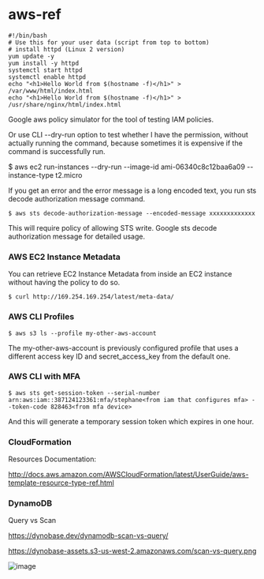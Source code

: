 # aws-ref

```
#!/bin/bash
# Use this for your user data (script from top to bottom)
# install httpd (Linux 2 version)
yum update -y
yum install -y httpd
systemctl start httpd
systemctl enable httpd
echo "<h1>Hello World from $(hostname -f)</h1>" > /var/www/html/index.html
echo "<h1>Hello World from $(hostname -f)</h1>" > /usr/share/nginx/html/index.html
```


Google aws policy simulator for the tool of testing IAM policies.

Or use CLI --dry-run option to test whether I have the permission, without actually running the command, because sometimes it is expensive if the command is successfully run.

$ aws ec2 run-instances --dry-run --image-id ami-06340c8c12baa6a09 --instance-type t2.micro

If you get an error and the error message is a long encoded text, you run sts decode authorization message command.
```
$ aws sts decode-authorization-message --encoded-message xxxxxxxxxxxxx
```
This will require policy of allowing STS write.
Google sts decode authorization message for detailed usage.

### AWS EC2 Instance Metadata
You can retrieve EC2 Instance Metadata from inside an EC2 instance without having the policy to do so.
```
$ curl http://169.254.169.254/latest/meta-data/
```

### AWS CLI Profiles
```
$ aws s3 ls --profile my-other-aws-account
```
The my-other-aws-account is previously configured profile that uses a different access key ID and secret_access_key from the default one.

### AWS CLI with MFA
```
$ aws sts get-session-token --serial-number arn:aws:iam::387124123361:mfa/stephane<from iam that configures mfa> --token-code 828463<from mfa device>
```
And this will generate a temporary session token which expires in one hour.

### CloudFormation
Resources Documentation:

http://docs.aws.amazon.com/AWSCloudFormation/latest/UserGuide/aws-template-resource-type-ref.html

### DynamoDB
Query vs Scan

https://dynobase.dev/dynamodb-scan-vs-query/

https://dynobase-assets.s3-us-west-2.amazonaws.com/scan-vs-query.png

![image](https://user-images.githubusercontent.com/13086073/147718537-f6b068a6-7649-41c1-b5ba-452107e0a01c.png)
